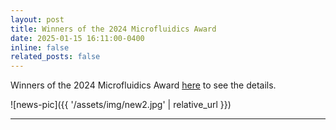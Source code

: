 ```yaml
---
layout: post
title: Winners of the 2024 Microfluidics Award 
date: 2025-01-15 16:11:00-0400
inline: false
related_posts: false
---
```


Winners of the 2024 Microfluidics Award  [here](https://mp.weixin.qq.com/s/UfIFRhAj4gm7uqwGlHtlbg) to see the details.

![news-pic]({{ '/assets/img/new2.jpg' | relative_url }})

---




